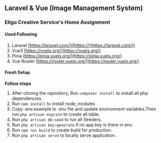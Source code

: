 ## Laravel & Vue (Image Management System)

### Eligo Creative Service's Home Assignment

#### Used Following

1. Laravel [https://laravel.com/]([https://](https://laravel.com/))
2. Vue3 [https://vuejs.org/](https://vuejs.org/)
3. Pinia [https://pinia.vuejs.org/](https://pinia.vuejs.org/)
4. Vue Router [https://router.vuejs.org/](https://router.vuejs.org/)
   
#### Fresh Setup

**Follow steps**

1. After cloning the repository, Run `composer install` to install all php dependencies.
2. Run `npm install` to install node_modules
3. Copy .env.example to .env file and update environment variables.Then run `php artisan migrate` to create all table.
4. Run `php artisan db:seed` to run all Seeders.
5. Run `php artisan key:generate` if no app key is there in env.
6. Run `npm run build` to create build for production.
7. Run `php artisan serve` to locally serve application.

